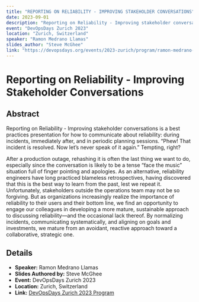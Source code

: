 ```yaml
---
title: "REPORTING ON RELIABILITY - IMPROVING STAKEHOLDER CONVERSATIONS"
date: 2023-09-01
description: "Reporting on Reliability - Improving stakeholder conversations is a best practices presentation for how to communicate about reliability: during incidents, immediately after, and in periodic planning sessions."
event: "DevOpsDays Zurich 2023"
location: "Zurich, Switzerland"
speaker: "Ramon Medrano Llamas"
slides_author: "Steve McGhee"
link: "https://devopsdays.org/events/2023-zurich/program/ramon-medrano-llamas"
---
```


# Reporting on Reliability - Improving Stakeholder Conversations

## Abstract

Reporting on Reliability - Improving stakeholder conversations is a best practices presentation for how to communicate about reliability: during incidents, immediately after, and in periodic planning sessions. “Phew! That incident is resolved. Now let’s never speak of it again.” Tempting, right?

After a production outage, rehashing it is often the last thing we want to do, especially since the conversation is likely to be a tense “face the music” situation full of finger pointing and apologies. As an alternative, reliability engineers have long practiced blameless retrospectives, having discovered that this is the best way to learn from the past, lest we repeat it. Unfortunately, stakeholders outside the operations team may not be so forgiving. But as organizations increasingly realize the importance of reliability to their users and their bottom line, we find an opportunity to engage our colleagues in developing a more mature, sustainable approach to discussing reliability—and the occasional lack thereof. By normalizing incidents, communicating systematically, and aligning on goals and investments, we mature from an avoidant, reactive approach toward a collaborative, strategic one.

## Details

*   **Speaker:** Ramon Medrano Llamas
*   **Slides Authored by:** Steve McGhee
*   **Event:** DevOpsDays Zurich 2023
*   **Location:** Zurich, Switzerland
*   **Link:** [DevOpsDays Zurich 2023 Program](https://devopsdays.org/events/2023-zurich/program/ramon-medrano-llamas)
